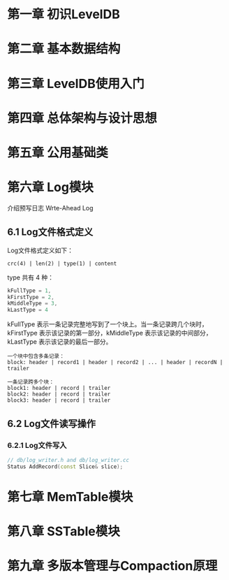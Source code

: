 # 第一章 初识LevelDB


# 第二章 基本数据结构

# 第三章 LevelDB使用入门

# 第四章 总体架构与设计思想

# 第五章 公用基础类

# 第六章 Log模块

介绍预写日志 Wrte-Ahead Log

## 6.1 Log文件格式定义
Log文件格式定义如下：
```text
crc(4) | len(2) | type(1) | content
```
type 共有 4 种：
```cpp
kFullType = 1,
kFirstType = 2,
kMiddleType = 3,
kLastType = 4
```
kFullType 表示一条记录完整地写到了一个块上。当一条记录跨几个块时，kFirstType 表示该记录的第一部分，kMiddleType 表示该记录的中间部分，kLastType 表示该记录的最后一部分。

```text
一个块中包含多条记录：
block: header | record1 | header | record2 | ... | header | recordN | trailer

一条记录跨多个块：
block1: header | record | trailer
block2: header | record | trailer
block3: header | record | trailer
```

## 6.2 Log文件读写操作
### 6.2.1 Log文件写入
```cpp
// db/log_writer.h and db/log_writer.cc
Status AddRecord(const Slice& slice);
```

# 第七章 MemTable模块

# 第八章 SSTable模块

# 第九章 多版本管理与Compaction原理